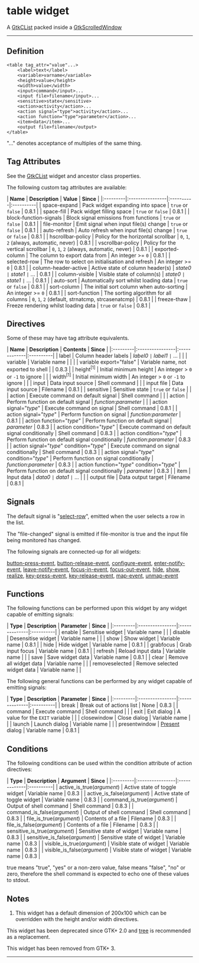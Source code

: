 # table widget #

A [GtkCList](http://developer.gnome.org/gtk2/2.24/GtkCList.html) packed inside a [GtkScrolledWindow](http://developer.gnome.org/gtk2/2.24/GtkScrolledWindow.html)


---


## Definition ##

```
<table tag_attr="value"...>
	<label>text</label>
	<variable>varname</variable>
	<height>value</height>
	<width>value</width>
	<input>command</input>...
	<input file>filename</input>...
	<sensitive>state</sensitive>
	<action>activity</action>...
	<action signal="type">activity</action>...
	<action function="type">parameter</action>...
	<item>data</item>...
	<output file>filename</output>
</table>
```

"..." denotes acceptance of multiples of the same thing.

## Tag Attributes ##

See the [GtkCList](http://developer.gnome.org/gtk2/2.24/GtkCList.html#GtkCList.object-hierarchy) widget and ancestor class properties.

The following custom tag attributes are available:

<a href='Hidden comment: ExportTableStart'></a>
| **Name** | **Description** | **Value** | **Since** |
|:---------|:----------------|:----------|:----------|
| space-expand | Pack widget expanding into space | `true` or `false` | 0.8.1     |
| space-fill | Pack widget filling space | `true` or `false` | 0.8.1     |
| block-function-signals | Block signal emissions from functions | `true` or `false` | 0.8.1     |
| file-monitor | Emit signal when input file(s) change | `true` or `false` | 0.8.1     |
| auto-refresh | Auto refresh when input file(s) change | `true` or `false` | 0.8.1     |
| hscrollbar-policy | Policy for the horizontal scrollbar | `0`, `1`, `2` (always, automatic, never) | 0.8.1     |
| vscrollbar-policy | Policy for the vertical scrollbar | `0`, `1`, `2` (always, automatic, never) | 0.8.1     |
| exported-column | The column to export data from | An integer >= `0` | 0.8.1     |
| selected-row | The row to select on initialisation and refresh | An integer >= `0` | 0.8.1     |
| column-header-active | Active state of column header(s) | _state0_ `|` _state1_ `|` ... | 0.8.1     |
| column-visible | Visible state of column(s) | _state0_ `|` _state1_ `|` ... | 0.8.1     |
| auto-sort | Automatically sort whilst loading data | `true` or `false` | 0.8.1     |
| sort-column | The initial sort column when auto-sorting | An integer >= `0` | 0.8.1     |
| sort-function | The sorting algorithm for all columns | `0`, `1`, `2` (default, strnatcmp, strcasenatcmp) | 0.8.1     |
| freeze-thaw | Freeze rendering whilst loading data | `true` or `false` | 0.8.1     |
<a href='Hidden comment: ExportTableEnd'></a>

## Directives ##

Some of these may have tag attribute equivalents.

<a href='Hidden comment: ExportTableStart'></a>
| **Name** | **Description** | **Contents** | **Since** |
|:---------|:----------------|:-------------|:----------|
| label    | Column header labels | _label0_ `|` _label1_ `|` ... |           |
| variable | Variable name   |              |           |
| variable export="false" | Variable name, not exported to shell |              | 0.8.3     |
| height<sup>[1]</sup> | Initial minimum height | An integer > `0` or `-1` to ignore |           |
| width<sup>[1]</sup> | Initial minimum width | An integer > `0` or `-1` to ignore |           |
| input    | Data input source | Shell command |           |
| input file | Data input source | Filename     | 0.8.1     |
| sensitive | Sensitive state | `true` or `false` |           |
| action   | Execute command on default signal | Shell command |           |
| action   | Perform function on default signal | _function_:_parameter_ |           |
| action signal="_type_" | Execute command on signal | Shell command | 0.8.1     |
| action signal="_type_" | Perform function on signal | _function_:_parameter_ | 0.8.1     |
| action function="_type_" | Perform function on default signal | _parameter_  | 0.8.3     |
| action condition="_type_" | Execute command on default signal conditionally | Shell command | 0.8.3     |
| action condition="_type_" | Perform function on default signal conditionally | _function_:_parameter_ | 0.8.3     |
| action signal="_type_" condition="_type_" | Execute command on signal conditionally | Shell command | 0.8.3     |
| action signal="_type_" condition="_type_" | Perform function on signal conditionally | _function_:_parameter_ | 0.8.3     |
| action function="_type_" condition="_type_" | Perform function on default signal conditionally | _parameter_  | 0.8.3     |
| item     | Input data      | _data0_ `|` _data1_ `|` ... |           |
| output file | Data output target | Filename     | 0.8.1     |
<a href='Hidden comment: ExportTableEnd'></a>

## Signals ##

The default signal is "[select-row](http://developer.gnome.org/gtk2/2.24/GtkCList.html#GtkCList-select-row)", emitted when the user selects a row in the list.

The "file-changed" signal is emitted if file-monitor is true and the input file being monitored has changed.

The following signals are connected-up for all widgets:

[button-press-event](http://developer.gnome.org/gtk2/2.24/GtkWidget.html#GtkWidget-button-press-event), [button-release-event](http://developer.gnome.org/gtk2/2.24/GtkWidget.html#GtkWidget-button-release-event), [configure-event](http://developer.gnome.org/gtk2/2.24/GtkWidget.html#GtkWidget-configure-event), [enter-notify-event](http://developer.gnome.org/gtk2/2.24/GtkWidget.html#GtkWidget-enter-notify-event), [leave-notify-event](http://developer.gnome.org/gtk2/2.24/GtkWidget.html#GtkWidget-leave-notify-event), [focus-in-event](http://developer.gnome.org/gtk2/2.24/GtkWidget.html#GtkWidget-focus-in-event), [focus-out-event](http://developer.gnome.org/gtk2/2.24/GtkWidget.html#GtkWidget-focus-out-event), [hide](http://developer.gnome.org/gtk2/2.24/GtkWidget.html#GtkWidget-hide), [show](http://developer.gnome.org/gtk2/2.24/GtkWidget.html#GtkWidget-show), [realize](http://developer.gnome.org/gtk2/2.24/GtkWidget.html#GtkWidget-realize), [key-press-event](http://developer.gnome.org/gtk2/2.24/GtkWidget.html#GtkWidget-key-press-event), [key-release-event](http://developer.gnome.org/gtk2/2.24/GtkWidget.html#GtkWidget-key-release-event), [map-event](http://developer.gnome.org/gtk2/2.24/GtkWidget.html#GtkWidget-map-event), [unmap-event](http://developer.gnome.org/gtk2/2.24/GtkWidget.html#GtkWidget-unmap-event)

## Functions ##

The following functions can be performed upon this widget by any widget capable of emitting signals:

<a href='Hidden comment: ExportTableStart'></a>
| **Type** | **Description** | **Parameter** | **Since** |
|:---------|:----------------|:--------------|:----------|
| enable   | Sensitise widget | Variable name |           |
| disable  | Desensitise widget | Variable name |           |
| show     | Show widget     | Variable name | 0.8.1     |
| hide     | Hide widget     | Variable name | 0.8.1     |
| grabfocus | Grab input focus | Variable name | 0.8.1     |
| refresh  | Reload input data | Variable name |           |
| save     | Save widget data | Variable name | 0.8.1     |
| clear    | Remove all widget data | Variable name |           |
| removeselected | Remove selected widget data | Variable name |           |
<a href='Hidden comment: ExportTableEnd'></a>

The following general functions can be performed by any widget capable of emitting signals:

<a href='Hidden comment: ExportTableStart'></a>
| **Type** | **Description** | **Parameter** | **Since** |
|:---------|:----------------|:--------------|:----------|
| break    | Break out of actions list | None          | 0.8.3     |
| command  | Execute command | Shell command |           |
| exit     | Exit dialog     | A value for the `EXIT` variable |           |
| closewindow | Close dialog    | Variable name |           |
| launch   | Launch dialog   | Variable name |           |
| presentwindow | [Present](http://developer.gnome.org/gtk2/2.24/GtkWindow.html#gtk-window-present) dialog | Variable name | 0.8.1     |
<a href='Hidden comment: ExportTableEnd'></a>

## Conditions ##

The following conditions can be used within the condition attribute of action directives:

<a href='Hidden comment: ExportTableStart'></a>
| **Type** | **Description** | **Argument** | **Since** |
|:---------|:----------------|:-------------|:----------|
| active\_is\_true(_argument_) | Active state of toggle widget | Variable name | 0.8.3     |
| active\_is\_false(_argument_) | Active state of toggle widget | Variable name | 0.8.3     |
| command\_is\_true(_argument_) | Output of shell command | Shell command | 0.8.3     |
| command\_is\_false(_argument_) | Output of shell command | Shell command | 0.8.3     |
| file\_is\_true(_argument_) | Contents of a file | Filename     | 0.8.3     |
| file\_is\_false(_argument_) | Contents of a file | Filename     | 0.8.3     |
| sensitive\_is\_true(_argument_) | Sensitive state of widget | Variable name | 0.8.3     |
| sensitive\_is\_false(_argument_) | Sensitive state of widget | Variable name | 0.8.3     |
| visible\_is\_true(_argument_) | Visible state of widget | Variable name | 0.8.3     |
| visible\_is\_false(_argument_) | Visible state of widget | Variable name | 0.8.3     |
<a href='Hidden comment: ExportTableEnd'></a>

true means "true", "yes" or a non-zero value, false means "false", "no" or zero, therefore the shell command is expected to echo one of these values to stdout.

## Notes ##

1. This widget has a default dimension of 200x100 which can be overridden with the height and/or width directives.

This widget has been deprecated since GTK+ 2.0 and [tree](tree.md) is recommended as a replacement.

This widget has been removed from GTK+ 3.


---
